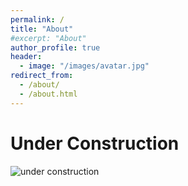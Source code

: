 ```yaml
---
permalink: /
title: "About"
#excerpt: "About"
author_profile: true
header: 
  - image: "/images/avatar.jpg"
redirect_from: 
  - /about/
  - /about.html
---
```


# Under Construction
![under construction](https://upload.wikimedia.org/wikipedia/commons/d/d9/Under_construction_animated.gif) 
